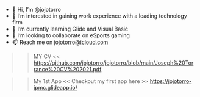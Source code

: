 - 👋 Hi, I’m @jojotorro
- 👀 I’m interested in gaining work experience with a leading technology firm
- 🌱 I’m currently learning Glide and Visual Basic
- 💞️ I’m looking to collaborate on eSports gaming
- 📫 Reach me on jojotorro@icloud.com

>> MY CV <<
>> https://github.com/jojotorro/jojotorro/blob/main/Joseph%20Torrance%20CV%202021.pdf 

>> My 1st App <<
>> Checkout my first app here >> https://jojotorro-jpmc.glideapp.io/

<!---
jojotorro/jojotorro is a ✨ special ✨ repository because its `README.md` (this file) appears on your GitHub profile.
You can click the Preview link to take a look at your changes.
--->
